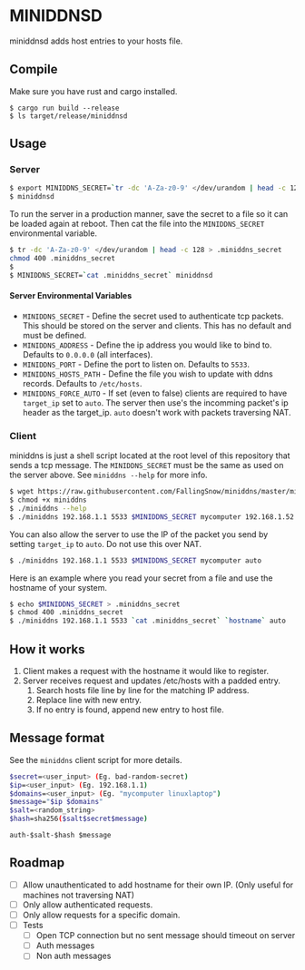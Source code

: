 # MINIDDNSD
miniddnsd adds host entries to your hosts file.

## Compile
Make sure you have rust and cargo installed.
```
$ cargo run build --release
$ ls target/release/miniddnsd
```

## Usage
### Server
```sh
$ export MINIDDNS_SECRET=`tr -dc 'A-Za-z0-9' </dev/urandom | head -c 128`
$ miniddnsd
```

To run the server in a production manner, save the secret to a file so it can be loaded again at reboot. Then cat the file into the `MINIDDNS_SECRET` environmental variable.
```sh
$ tr -dc 'A-Za-z0-9' </dev/urandom | head -c 128 > .miniddns_secret
chmod 400 .miniddns_secret
$ 
$ MINIDDNS_SECRET=`cat .miniddns_secret` miniddnsd
```

#### Server Environmental Variables
* `MINIDDNS_SECRET` - Define the secret used to authenticate tcp packets. This should be stored on the server and clients. This has no default and must be defined.
* `MINIDDNS_ADDRESS` - Define the ip address you would like to bind to. Defaults to `0.0.0.0` (all interfaces).
* `MINIDDNS_PORT` - Define the port to listen on. Defaults to `5533`.
* `MINIDDNS_HOSTS_PATH` - Define the file you wish to update with ddns records. Defaults to `/etc/hosts`.
* `MINIDDNS_FORCE_AUTO` - If set (even to false) clients are required to have `target_ip` set to `auto`. The server then use's the incomming packet's ip header as the target_ip. `auto` doesn't work with packets traversing NAT.

### Client
miniddns is just a shell script located at the root level of this repository that sends a tcp message. The `MINIDDNS_SECRET` must be the same as used on the server above. See `miniddns --help` for more info.
```sh
$ wget https://raw.githubusercontent.com/FallingSnow/miniddns/master/miniddns
$ chmod +x miniddns
$ ./miniddns --help
$ ./miniddns 192.168.1.1 5533 $MINIDDNS_SECRET mycomputer 192.168.1.52
```

You can also allow the server to use the IP of the packet you send by setting `target_ip` to `auto`. Do not use this over NAT.
```sh
$ ./miniddns 192.168.1.1 5533 $MINIDDNS_SECRET mycomputer auto
```

Here is an example where you read your secret from a file and use the hostname of your system.
```sh
$ echo $MINIDDNS_SECRET > .miniddns_secret
$ chmod 400 .miniddns_secret
$ ./miniddns 192.168.1.1 5533 `cat .miniddns_secret` `hostname` auto
```

## How it works
1. Client makes a request with the hostname it would like to register.
2. Server receives request and updates /etc/hosts with a padded entry.
   1. Search hosts file line by line for the matching IP address.
   2. Replace line with new entry.
   3. If no entry is found, append new entry to host file.

## Message format
See the `miniddns` client script for more details.
```sh
$secret=<user_input> (Eg. bad-random-secret)
$ip=<user_input> (Eg. 192.168.1.1)
$domains=<user_input> (Eg. "mycomputer linuxlaptop")
$message="$ip $domains"
$salt=<random_string>
$hash=sha256($salt$secret$message)
```
```
auth-$salt-$hash $message
```


## Roadmap
- [ ] Allow unauthenticated to add hostname for their own IP. (Only useful for machines not traversing NAT)
- [ ] Only allow authenticated requests.
- [ ] Only allow requests for a specific domain.
- [ ] Tests
  - [ ] Open TCP connection but no sent message should timeout on server
  - [ ] Auth messages
  - [ ] Non auth messages